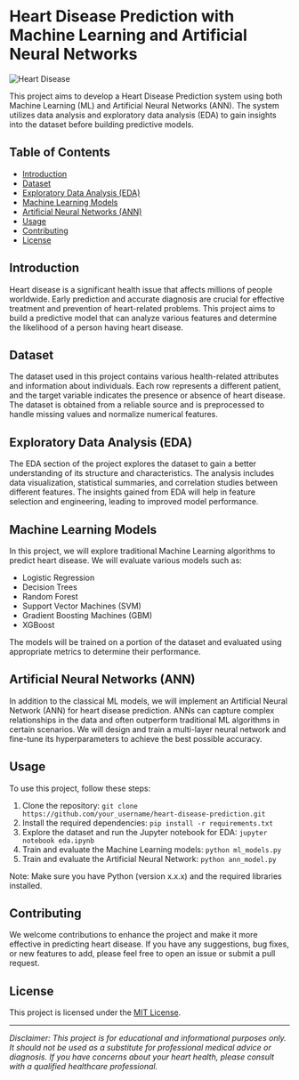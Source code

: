 # Heart Disease Prediction with Machine Learning and Artificial Neural Networks
![Heart Disease](heart_disease_image.jpg)

This project aims to develop a Heart Disease Prediction system using both Machine Learning (ML) and Artificial Neural Networks (ANN). The system utilizes data analysis and exploratory data analysis (EDA) to gain insights into the dataset before building predictive models.

## Table of Contents
- [Introduction](#introduction)
- [Dataset](#dataset)
- [Exploratory Data Analysis (EDA)](#exploratory-data-analysis-eda)
- [Machine Learning Models](#machine-learning-models)
- [Artificial Neural Networks (ANN)](#artificial-neural-networks-ann)
- [Usage](#usage)
- [Contributing](#contributing)
- [License](#license)

## Introduction
Heart disease is a significant health issue that affects millions of people worldwide. Early prediction and accurate diagnosis are crucial for effective treatment and prevention of heart-related problems. This project aims to build a predictive model that can analyze various features and determine the likelihood of a person having heart disease.

## Dataset
The dataset used in this project contains various health-related attributes and information about individuals. Each row represents a different patient, and the target variable indicates the presence or absence of heart disease. The dataset is obtained from a reliable source and is preprocessed to handle missing values and normalize numerical features.

## Exploratory Data Analysis (EDA)
The EDA section of the project explores the dataset to gain a better understanding of its structure and characteristics. The analysis includes data visualization, statistical summaries, and correlation studies between different features. The insights gained from EDA will help in feature selection and engineering, leading to improved model performance.

## Machine Learning Models
In this project, we will explore traditional Machine Learning algorithms to predict heart disease. We will evaluate various models such as:
- Logistic Regression
- Decision Trees
- Random Forest
- Support Vector Machines (SVM)
- Gradient Boosting Machines (GBM)
- XGBoost

The models will be trained on a portion of the dataset and evaluated using appropriate metrics to determine their performance.

## Artificial Neural Networks (ANN)
In addition to the classical ML models, we will implement an Artificial Neural Network (ANN) for heart disease prediction. ANNs can capture complex relationships in the data and often outperform traditional ML algorithms in certain scenarios. We will design and train a multi-layer neural network and fine-tune its hyperparameters to achieve the best possible accuracy.

## Usage
To use this project, follow these steps:

1. Clone the repository: `git clone https://github.com/your_username/heart-disease-prediction.git`
2. Install the required dependencies: `pip install -r requirements.txt`
3. Explore the dataset and run the Jupyter notebook for EDA: `jupyter notebook eda.ipynb`
4. Train and evaluate the Machine Learning models: `python ml_models.py`
5. Train and evaluate the Artificial Neural Network: `python ann_model.py`

Note: Make sure you have Python (version x.x.x) and the required libraries installed.

## Contributing
We welcome contributions to enhance the project and make it more effective in predicting heart disease. If you have any suggestions, bug fixes, or new features to add, please feel free to open an issue or submit a pull request.

## License
This project is licensed under the [MIT License](LICENSE).

---
*Disclaimer: This project is for educational and informational purposes only. It should not be used as a substitute for professional medical advice or diagnosis. If you have concerns about your heart health, please consult with a qualified healthcare professional.*

